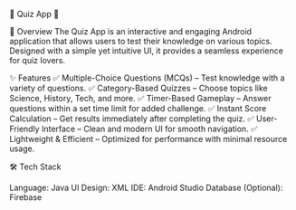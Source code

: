 📱 Quiz App 🎯

📌 Overview
The Quiz App is an interactive and engaging Android application that allows users to test their knowledge on various topics. Designed with a simple yet intuitive UI, it provides a seamless experience for quiz lovers.

✨ Features
✅ Multiple-Choice Questions (MCQs) – Test knowledge with a variety of questions.
✅ Category-Based Quizzes – Choose topics like Science, History, Tech, and more.
✅ Timer-Based Gameplay – Answer questions within a set time limit for added challenge.
✅ Instant Score Calculation – Get results immediately after completing the quiz.
✅ User-Friendly Interface – Clean and modern UI for smooth navigation.
✅ Lightweight & Efficient – Optimized for performance with minimal resource usage.

🛠️ Tech Stack

Language: Java
UI Design: XML
IDE: Android Studio
Database (Optional): Firebase
